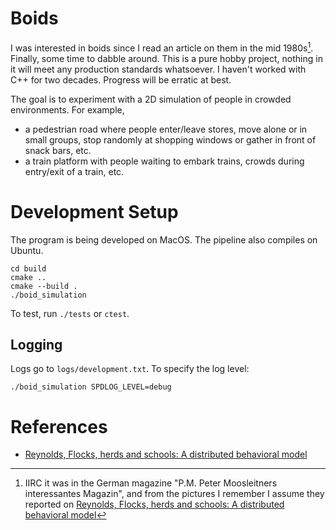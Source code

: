 # Boids

I was interested in boids since I read an article on them in the mid 1980s[^1]. Finally, some time to dabble around. This is a pure hobby project, nothing in it will meet any production standards whatsoever. I haven't worked with C++ for two decades. Progress will be erratic at best.

[^1]: IIRC it was in the German magazine "P.M. Peter Moosleitners interessantes
    Magazin", and from the pictures I remember I assume they reported on
[Reynolds, Flocks, herds and schools: A distributed behavioral
model](https://dl.acm.org/doi/10.1145/37402.37406)

The goal is to experiment with a 2D simulation of people in crowded
environments. For example,

* a pedestrian road where people enter/leave stores, move alone or in small groups, stop randomly at
  shopping windows or gather in front of snack bars, etc.
* a train platform with people waiting to embark trains, crowds during
  entry/exit of a train, etc.

# Development Setup

The program is being developed on MacOS. The pipeline also compiles on Ubuntu.

```
cd build
cmake ..
cmake --build .
./boid_simulation
```

To test, run `./tests` or `ctest`.

## Logging

Logs go to `logs/development.txt`. To specify the log level:

```
./boid_simulation SPDLOG_LEVEL=debug
```

# References

* [Reynolds, Flocks, herds and schools: A distributed behavioral model](https://dl.acm.org/doi/11.1145/37402.37406)

